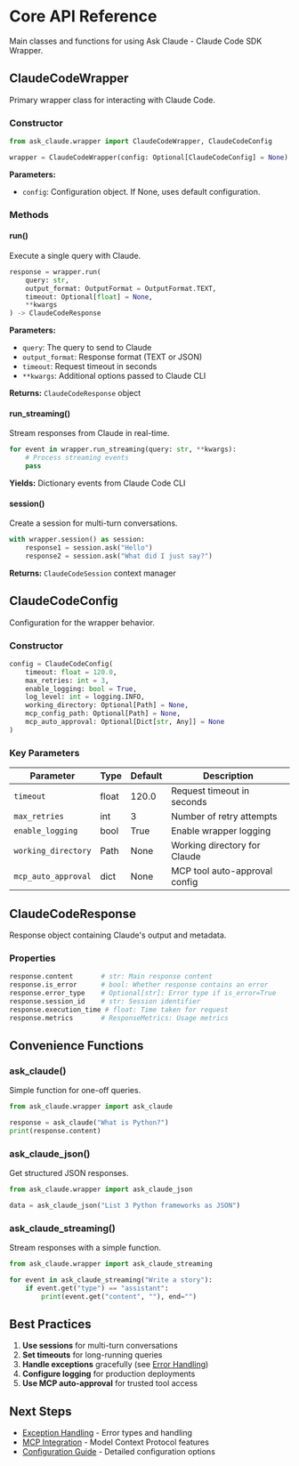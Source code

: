 # Core API Reference

Main classes and functions for using Ask Claude - Claude Code SDK Wrapper.

## ClaudeCodeWrapper

Primary wrapper class for interacting with Claude Code.

### Constructor

```python
from ask_claude.wrapper import ClaudeCodeWrapper, ClaudeCodeConfig

wrapper = ClaudeCodeWrapper(config: Optional[ClaudeCodeConfig] = None)
```

**Parameters:**
- `config`: Configuration object. If None, uses default configuration.

### Methods

#### run()

Execute a single query with Claude.

```python
response = wrapper.run(
    query: str,
    output_format: OutputFormat = OutputFormat.TEXT,
    timeout: Optional[float] = None,
    **kwargs
) -> ClaudeCodeResponse
```

**Parameters:**
- `query`: The query to send to Claude
- `output_format`: Response format (TEXT or JSON)
- `timeout`: Request timeout in seconds
- `**kwargs`: Additional options passed to Claude CLI

**Returns:** `ClaudeCodeResponse` object

#### run_streaming()

Stream responses from Claude in real-time.

```python
for event in wrapper.run_streaming(query: str, **kwargs):
    # Process streaming events
    pass
```

**Yields:** Dictionary events from Claude Code CLI

#### session()

Create a session for multi-turn conversations.

```python
with wrapper.session() as session:
    response1 = session.ask("Hello")
    response2 = session.ask("What did I just say?")
```

**Returns:** `ClaudeCodeSession` context manager

## ClaudeCodeConfig

Configuration for the wrapper behavior.

### Constructor

```python
config = ClaudeCodeConfig(
    timeout: float = 120.0,
    max_retries: int = 3,
    enable_logging: bool = True,
    log_level: int = logging.INFO,
    working_directory: Optional[Path] = None,
    mcp_config_path: Optional[Path] = None,
    mcp_auto_approval: Optional[Dict[str, Any]] = None
)
```

### Key Parameters

| Parameter | Type | Default | Description |
|-----------|------|---------|-------------|
| `timeout` | float | 120.0 | Request timeout in seconds |
| `max_retries` | int | 3 | Number of retry attempts |
| `enable_logging` | bool | True | Enable wrapper logging |
| `working_directory` | Path | None | Working directory for Claude |
| `mcp_auto_approval` | dict | None | MCP tool auto-approval config |

## ClaudeCodeResponse

Response object containing Claude's output and metadata.

### Properties

```python
response.content       # str: Main response content
response.is_error      # bool: Whether response contains an error
response.error_type    # Optional[str]: Error type if is_error=True
response.session_id    # str: Session identifier
response.execution_time # float: Time taken for request
response.metrics       # ResponseMetrics: Usage metrics
```

## Convenience Functions

### ask_claude()

Simple function for one-off queries.

```python
from ask_claude.wrapper import ask_claude

response = ask_claude("What is Python?")
print(response.content)
```

### ask_claude_json()

Get structured JSON responses.

```python
from ask_claude.wrapper import ask_claude_json

data = ask_claude_json("List 3 Python frameworks as JSON")
```

### ask_claude_streaming()

Stream responses with a simple function.

```python
from ask_claude.wrapper import ask_claude_streaming

for event in ask_claude_streaming("Write a story"):
    if event.get("type") == "assistant":
        print(event.get("content", ""), end="")
```

## Best Practices

1. **Use sessions** for multi-turn conversations
2. **Set timeouts** for long-running queries
3. **Handle exceptions** gracefully (see [Error Handling](api-exceptions.md))
4. **Configure logging** for production deployments
5. **Use MCP auto-approval** for trusted tool access

## Next Steps

- [Exception Handling](api-exceptions.md) - Error types and handling
- [MCP Integration](mcp-integration.md) - Model Context Protocol features
- [Configuration Guide](configuration.md) - Detailed configuration options
